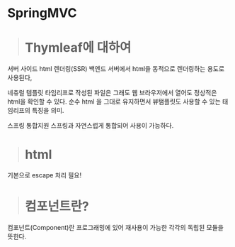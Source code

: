 # SpringMVC

> # Thymleaf에 대하여
서버 사이드 html 렌더링(SSR) 백엔드 서버에서 html을 동적으로 렌더링하는 용도로 사용된다,

네츄럴 템플릿
타임리프로 작성된 파일은 그래도 웹 브라우저에서 열어도 정상적은 html을 확인할 수 있다.
순수 html 을 그대로 유지하면서 뷰탬플릿도 사용할 수 있는 태임리프의 특징을 의미.

스프링 통합지원
스프링과 자연스럽게 통합되어 사용이 가능하다.

> # html 
기본으로 escape 처리 필요!

> # 컴포넌트란?
컴포넌트(Component)란 프로그래밍에 있어 재사용이 가능한 각각의 독립된 모듈을 뜻한다.